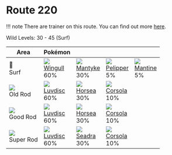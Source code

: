 # Route 220

!!! note
    There are trainer on this route. You can find out more [here](/trainer_changes/route_220/).

Wild Levels: 30 - 45 (Surf)

Area                         | Pokémon                        | &nbsp;                         | &nbsp;                         | &nbsp;                         
---                          | ---                            | ---                            | ---                            | ---                            
🌊<br> Surf                   | ![][278]<br> [Wingull]<br> 60%| ![][458]<br> [Mantyke]<br> 30%| ![][279]<br> [Pelipper]<br> 5%| ![][226]<br> [Mantine]<br> 5% 
![][old-rod]<br> Old Rod     | ![][370]<br> [Luvdisc]<br> 60%| ![][116]<br> [Horsea]<br> 30% | ![][222]<br> [Corsola]<br> 10%
![][good-rod]<br> Good Rod   | ![][370]<br> [Luvdisc]<br> 60%| ![][116]<br> [Horsea]<br> 30% | ![][222]<br> [Corsola]<br> 10%
![][super-rod]<br> Super Rod | ![][370]<br> [Luvdisc]<br> 60%| ![][117]<br> [Seadra]<br> 30% | ![][222]<br> [Corsola]<br> 10%


[Horsea]: /pokemon_changes/116/
[Seadra]: /pokemon_changes/117/
[Corsola]: /pokemon_changes/222/
[Mantine]: /pokemon_changes/226/
[Wingull]: /pokemon_changes/278/
[Pelipper]: /pokemon_changes/279/
[Luvdisc]: /pokemon_changes/370/
[Mantyke]: /pokemon_changes/458/
[good-rod]: /img/items/good-rod.png
[old-rod]: /img/items/old-rod.png
[super-rod]: /img/items/super-rod.png
[116]: /img/pokemon/116.png
[117]: /img/pokemon/117.png
[222]: /img/pokemon/222.png
[226]: /img/pokemon/226.png
[278]: /img/pokemon/278.png
[279]: /img/pokemon/279.png
[370]: /img/pokemon/370.png
[458]: /img/pokemon/458.png
